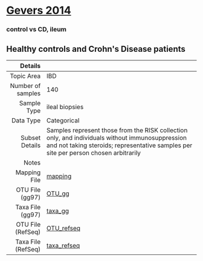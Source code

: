 # [Gevers 2014]( ../docs/gevers.html )

### control vs CD, ileum
## Healthy controls and Crohn's Disease patients

| Details        |             |
| -------------: |-------------|
| Topic Area | IBD
| Number of samples | 140
| Sample Type | ileal biopsies
| Data Type | Categorical
| Subset Details | Samples represent those from the RISK collection only, and individuals without immunosuppression and not taking steroids; representative samples per site per person chosen arbitrarily
| Notes | 
| Mapping File | [mapping]( ../datasets/gevers/mapping-ileum.txt)
| OTU File (gg97) | [OTU_gg]( ../datasets/gevers/gg/otutable.txt)
| Taxa File (gg97) | [taxa_gg]( ../datasets/gevers/gg/taxatable.txt)
| OTU File (RefSeq) | [OTU_refseq]( ../datasets/gevers/refseq/otutable.txt)
| Taxa File (RefSeq) | [taxa_refseq]( ../datasets/gevers/refseq/taxatable.txt)
